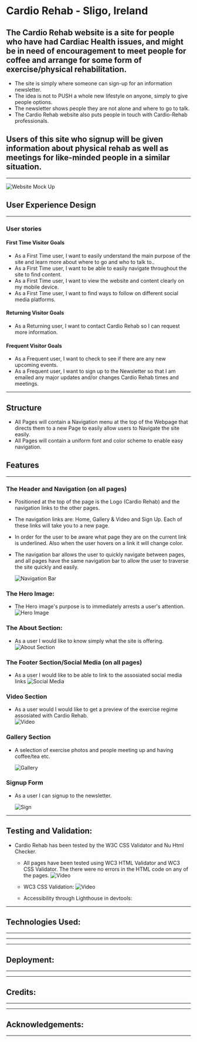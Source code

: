 # Cardio Rehab - Sligo, Ireland

## The Cardio Rehab website is a site for people who have had Cardiac Health issues, and might be in need of encouragement to meet people for coffee and arrange for some form of exercise/physical rehabilitation.

- The site is simply where someone can sign-up for an information newsletter.
- The idea is not to PUSH a whole new lifestyle on anyone, simply to give people options.
- The newsletter shows people they are not alone and where to go to talk.
- The Cardio Rehab website also puts people in touch with Cardio-Rehab professionals.

## Users of this site who signup will be given information about physical rehab as well as meetings for like-minded people in a similar situation.
---
![Website Mock Up](docs/test.jpg)

## User Experience Design
---
### User stories
#### First Time Visitor Goals
* As a First Time user, I want to easily understand the main purpose of the site and learn more about where to go and who to talk to..
* As a First Time user, I want to be able to easily navigate throughout the site to find content.
* As a First Time user, I want to view the website and content clearly on my mobile device.
* As a First Time user, I want to find ways to follow on different social media platforms.
#### Returning Visitor Goals
* As a Returning user, I want to contact Cardio Rehab so I can request more information.
#### Frequent Visitor Goals
* As a Frequent user, I want to check to see if there are any new upcoming events.
* As a Frequent user, I want to sign up to the Newsletter so that I am emailed any major updates and/or changes Cardio Rehab times and meetings.
---
## Structure
* All Pages will contain a Navigation menu at the top of the Webpage that directs them to a new Page to easily allow users to Navigate the site easily.
* All Pages will contain a uniform font and color scheme to enable easy navigation.

## Features
---
### The Header and Navigation (on all pages)

* Positioned at the top of the page is the Logo (Cardio Rehab) and the  navigation links to the other pages.
* The navigation links are: Home, Gallery & Video and Sign Up. Each of these links will take you to a new page.
* In order for the user to be aware what page they are on the current link is underlined. Also when the user hovers on a link it will change color.
* The navigation bar allows the user to quickly navigate between pages, and all pages have the same navigation bar to allow the user to traverse the site quickly and easily.

  ![Navigation Bar](docs/nav-bar.jpg)

### The Hero Image:

* The Hero image's purpose is to immediately arrests a user's attention.
![Hero Image](docs/hero1.jpg)

### The About Section:

* As a user I would like to know simply what the site is offering.
![About Section](docs/about.jpg)

### The Footer Section/Social Media (on all pages)

* As a user I would like to be able to link to the assosiated social media links
![Social Media](docs/social.jpg)

### Video Section  

* As a user would I would like to get a preview of the exercise regime assosiated with Cardio Rehab.  
![Video](docs/video.jpg)

### Gallery Section  

* A selection of exercise photos and people meeting up and having coffee/tea etc.

  ![Gallery](docs/gallery.jpg)

### Signup Form  

* As a user I can signup to the newsletter.

   ![Sign](docs/signup.jpg)
---
## Testing and Validation:

* Cardio Rehab has been tested by the W3C CSS Validator and Nu Html Checker.
  * All pages have been tested using WC3 HTML Validator and WC3 CSS Validator. The there were no errors in the HTML code on any of the pages.
  ![Video](docs/html-checker.jpg)

  * WC3 CSS Validation:
  ![Video](docs/css.jpg)
  * Accessibility through Lighthouse in devtools:
  
  
---
## Technologies Used:

---
  ---
  ---
  ## Deployment:

  ---
  ---
  ## Credits:

  ---
  ---
  ## Acknowledgements:

  ---
  